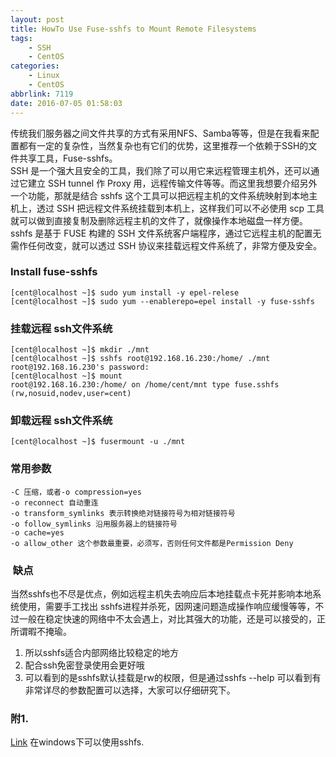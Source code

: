 ```yaml
---
layout: post
title: HowTo Use Fuse-sshfs to Mount Remote Filesystems
tags: 
    - SSH
    - CentOS
categories: 
    - Linux
    - CentOS
abbrlink: 7119
date: 2016-07-05 01:58:03
---
```


传统我们服务器之间文件共享的方式有采用NFS、Samba等等，但是在我看来配置都有一定的复杂性，当然复杂也有它们的优势，这里推荐一个依赖于SSH的文件共享工具，Fuse-sshfs。<br>
SSH 是一个强大且安全的工具，我们除了可以用它来远程管理主机外，还可以通过它建立 SSH tunnel 作 Proxy 用，远程传输文件等等。而这里我想要介绍另外一个功能，那就是结合 sshfs 这个工具可以把远程主机的文件系统映射到本地主机上，透过 SSH 把远程文件系统挂载到本机上，这样我们可以不必使用 scp 工具就可以做到直接复制及删除远程主机的文件了，就像操作本地磁盘一样方便。
<br>sshfs 是基于 FUSE 构建的 SSH 文件系统客户端程序，通过它远程主机的配置无需作任何改变，就可以透过 SSH 协议来挂载远程文件系统了，非常方便及安全。
<br>

### Install fuse-sshfs
```
[cent@localhost ~]$ sudo yum install -y epel-relese
[cent@localhost ~]$ sudo yum --enablerepo=epel install -y fuse-sshfs
```
### 挂载远程 ssh文件系统
```
[cent@localhost ~]$ mkdir ./mnt
[cent@localhost ~]$ sshfs root@192.168.16.230:/home/ ./mnt
root@192.168.16.230's password:
[cent@localhost ~]$ mount
root@192.168.16.230:/home/ on /home/cent/mnt type fuse.sshfs (rw,nosuid,nodev,user=cent)
```
### 卸载远程 ssh文件系统
```
[cent@localhost ~]$ fusermount -u ./mnt
```
### 常用参数
```
-C 压缩，或者-o compression=yes
-o reconnect 自动重连
-o transform_symlinks 表示转换绝对链接符号为相对链接符号
-o follow_symlinks 沿用服务器上的链接符号
-o cache=yes
-o allow_other 这个参数最重要，必须写，否则任何文件都是Permission Deny
```




###  缺点
当然sshfs也不尽是优点，例如远程主机失去响应后本地挂载点卡死并影响本地系统使用，需要手工找出 sshfs进程并杀死，因网速问题造成操作响应缓慢等等，不过一般在稳定快速的网络中不太会遇上，对比其强大的功能，还是可以接受的，正所谓暇不掩瑜。

1. 所以sshfs适合内部网络比较稳定的地方
2. 配合ssh免密登录使用会更好哦
3. 可以看到的是sshfs默认挂载是rw的权限，但是通过sshfs --help 可以看到有非常详尽的参数配置可以选择，大家可以仔细研究下。


### 附1.
[Link](http://igikorn.com/sshfs-windows-8/) 在windows下可以使用sshfs.

